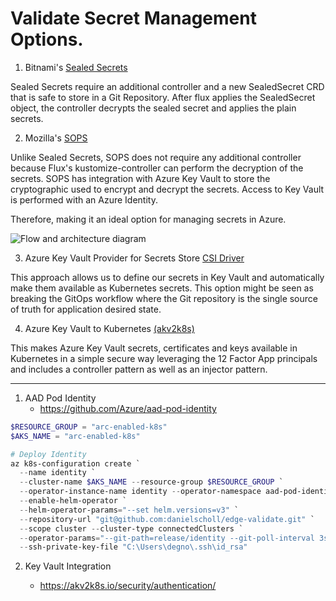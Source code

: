 # Validate Secret Management Options.

1. Bitnami's [Sealed Secrets](https://github.com/bitnami-labs/sealed-secrets)

Sealed Secrets require an additional controller and a new SealedSecret CRD that is safe to store in a Git Repository.  After flux applies the SealedSecret object, the controller decrypts the sealed secret and applies the plain secrets.


2. Mozilla's [SOPS](https://github.com/mozilla/sops)

Unlike Sealed Secrets, SOPS does not require any additional controller because Flux's kustomize-controller can perform the decryption of the secrets. SOPS has integration with Azure Key Vault to store the cryptographic used to encrypt and decrypt the secrets. Access to Key Vault is performed with an Azure Identity.

Therefore, making it an ideal option for managing secrets in Azure.

![Flow and architecture diagram](./docs/images/sops_diagram.png)


3. Azure Key Vault Provider for Secrets Store [CSI Driver](https://github.com/Azure/secrets-store-csi-driver-provider-azure)

This approach allows us to define our secrets in Key Vault and automatically make them available as Kubernetes secrets.
This option might be seen as breaking the GitOps workflow where the Git repository is the single source of truth for application desired state.


4. Azure Key Vault to Kubernetes [(akv2k8s)](https://akv2k8s.io/)

This makes Azure Key Vault secrets, certificates and keys available in Kubernetes in a simple secure way leveraging the 12 Factor App principals and includes a controller pattern as well as an injector pattern.



---

1. AAD Pod Identity
    - https://github.com/Azure/aad-pod-identity


```powershell
$RESOURCE_GROUP = "arc-enabled-k8s"
$AKS_NAME = "arc-enabled-k8s"

# Deploy Identity
az k8s-configuration create `
  --name identity `
  --cluster-name $AKS_NAME --resource-group $RESOURCE_GROUP `
  --operator-instance-name identity --operator-namespace aad-pod-identity `
  --enable-helm-operator `
  --helm-operator-params="--set helm.versions=v3" `
  --repository-url "git@github.com:danielscholl/edge-validate.git" `
  --scope cluster --cluster-type connectedClusters `
  --operator-params="--git-path=release/identity --git-poll-interval 3s --git-branch=main --git-user=flux --git-email=flux@edge.microsoft.com" `
  --ssh-private-key-file "C:\Users\degno\.ssh\id_rsa"
```

2. Key Vault Integration 

    - https://akv2k8s.io/security/authentication/


